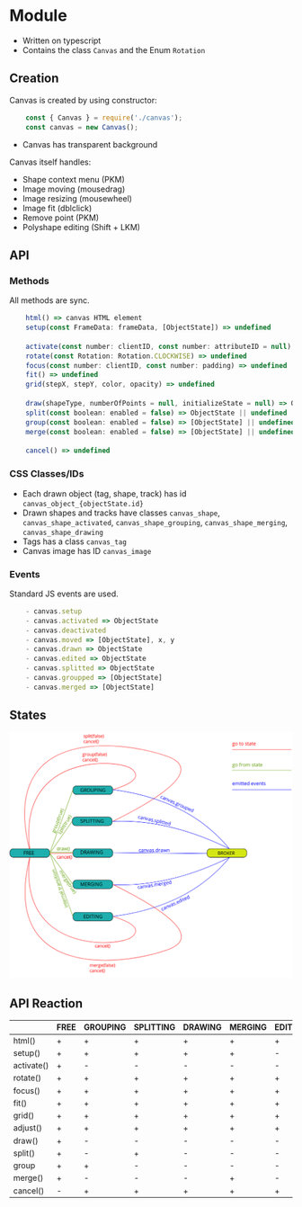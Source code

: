 # Module

- Written on typescript
- Contains the class ```Canvas``` and the Enum ```Rotation```

## Creation
Canvas is created by using constructor:

```js
    const { Canvas } = require('./canvas');
    const canvas = new Canvas();
```

- Canvas has transparent background

Canvas itself handles:
- Shape context menu (PKM)
- Image moving (mousedrag)
- Image resizing (mousewheel)
- Image fit (dblclick)
- Remove point (PKM)
- Polyshape editing (Shift + LKM)

## API
### Methods

All methods are sync.

```js
    html() => canvas HTML element
    setup(const FrameData: frameData, [ObjectState]) => undefined

    activate(const number: clientID, const number: attributeID = null) => undefined // select if can't activate
    rotate(const Rotation: Rotation.CLOCKWISE) => undefined
    focus(const number: clientID, const number: padding) => undefined
    fit() => undefined
    grid(stepX, stepY, color, opacity) => undefined

    draw(shapeType, numberOfPoints = null, initializeState = null) => ObjectState
    split(const boolean: enabled = false) => ObjectState || undefined
    group(const boolean: enabled = false) => [ObjectState] || undefined
    merge(const boolean: enabled = false) => [ObjectState] || undefined

    cancel() => undefined
```

### CSS Classes/IDs

- Each drawn object (tag, shape, track) has id ```canvas_object_{objectState.id}```
- Drawn shapes and tracks have classes ```canvas_shape```,
 ```canvas_shape_activated```,
 ```canvas_shape_grouping```,
 ```canvas_shape_merging```,
 ```canvas_shape_drawing```
- Tags has a class ```canvas_tag```
- Canvas image has ID ```canvas_image```

### Events

Standard JS events are used.
```js
    - canvas.setup
    - canvas.activated => ObjectState
    - canvas.deactivated
    - canvas.moved => [ObjectState], x, y
    - canvas.drawn => ObjectState
    - canvas.edited => ObjectState
    - canvas.splitted => ObjectState
    - canvas.groupped => [ObjectState]
    - canvas.merged => [ObjectState]
```

## States

 ![](images/states.png)

## API Reaction

|            | FREE | GROUPING | SPLITTING | DRAWING | MERGING | EDITING |
|------------|------|----------|-----------|---------|---------|---------|
| html()     | +    | +        | +         | +       | +       | +       |
| setup()    | +    | +        | +         | +       | +       | -       |
| activate() | +    | -        | -         | -       | -       | -       |
| rotate()   | +    | +        | +         | +       | +       | +       |
| focus()    | +    | +        | +         | +       | +       | +       |
| fit()      | +    | +        | +         | +       | +       | +       |
| grid()     | +    | +        | +         | +       | +       | +       |
| adjust()   | +    | +        | +         | +       | +       | +       |
| draw()     | +    | -        | -         | -       | -       | -       |
| split()    | +    | -        | +         | -       | -       | -       |
| group      | +    | +        | -         | -       | -       | -       |
| merge()    | +    | -        | -         | -       | +       | -       |
| cancel()   | -    | +        | +         | +       | +       | +       |

